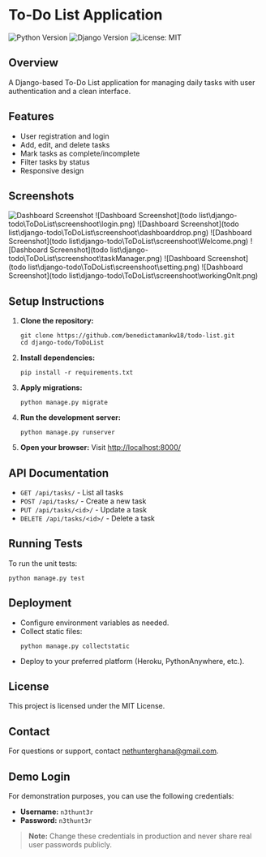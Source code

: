 # To-Do List Application

![Python Version](https://img.shields.io/badge/python-3.10%2B-blue)
![Django Version](https://img.shields.io/badge/django-5.2-green)
![License: MIT](https://img.shields.io/badge/License-MIT-yellow.svg)

## Overview
A Django-based To-Do List application for managing daily tasks with user authentication and a clean interface.

## Features
- User registration and login
- Add, edit, and delete tasks
- Mark tasks as complete/incomplete
- Filter tasks by status
- Responsive design

## Screenshots
<!-- Add your screenshots here -->
![Dashboard Screenshot](todo%20list/django-todo/ToDoList/screenshoot/dashboard.png)
![Dashboard Screenshot](todo list\django-todo\ToDoList\screenshoot\login.png)
![Dashboard Screenshot](todo list\django-todo\ToDoList\screenshoot\dashboarddrop.png)
![Dashboard Screenshot](todo list\django-todo\ToDoList\screenshoot\Welcome.png)
![Dashboard Screenshot](todo list\django-todo\ToDoList\screenshoot\taskManager.png)
![Dashboard Screenshot](todo list\django-todo\ToDoList\screenshoot\setting.png)
![Dashboard Screenshot](todo list\django-todo\ToDoList\screenshoot\workingOnIt.png)

## Setup Instructions

1. **Clone the repository:**
   ```
   git clone https://github.com/benedictamankw18/todo-list.git
   cd django-todo/ToDoList
   ```

2. **Install dependencies:**
   ```
   pip install -r requirements.txt
   ```

3. **Apply migrations:**
   ```
   python manage.py migrate
   ```

4. **Run the development server:**
   ```
   python manage.py runserver
   ```

5. **Open your browser:**
   Visit [http://localhost:8000/](http://localhost:8000/)

## API Documentation
<!-- If you have API endpoints, document them here -->
- `GET /api/tasks/` - List all tasks
- `POST /api/tasks/` - Create a new task
- `PUT /api/tasks/<id>/` - Update a task
- `DELETE /api/tasks/<id>/` - Delete a task

## Running Tests
To run the unit tests:
```
python manage.py test
```

## Deployment
- Configure environment variables as needed.
- Collect static files:
  ```
  python manage.py collectstatic
  ```
- Deploy to your preferred platform (Heroku, PythonAnywhere, etc.).

## License
This project is licensed under the MIT License.

## Contact
For questions or support, contact [nethunterghana@gmail.com](mailto:nethunterghana@gmail.com).

## Demo Login

For demonstration purposes, you can use the following credentials:

- **Username:** `n3thunt3r`
- **Password:** `n3thunt3r`

> **Note:** Change these credentials in production and never share real user passwords publicly.
